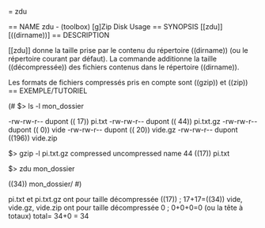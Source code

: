 = zdu

== NAME
zdu - (toolbox) [g]Zip Disk Usage
== SYNOPSIS
[[zdu]] [((dirname))]
== DESCRIPTION

[[zdu]] donne la taille prise par le contenu du répertoire ((dirname)) (ou le répertoire courant par défaut). La commande additionne la taille ((décompressée)) des fichiers contenus dans le répertoire ((dirname)).

Les formats de fichiers compressés  pris en compte sont ((gzip)) et ((zip))
== EXEMPLE/TUTORIEL

(#
$> ls -l mon_dossier

-rw-rw-r--  dupont (( 17)) pi.txt
-rw-rw-r--  dupont (( 44)) pi.txt.gz
-rw-rw-r--  dupont ((  0)) vide
-rw-rw-r--  dupont (( 20)) vide.gz
-rw-rw-r--  dupont ((196)) vide.zip

$> gzip -l pi.txt.gz
   compressed   uncompressed  name
           44             ((17))  pi.txt

$> zdu mon_dossier

((34)) mon_dossier/
#)

pi.txt et pi.txt.gz ont pour taille décompressée ((17)) ; 17+17=((34))
vide, vide.gz, vide.zip ont pour taille décompressée 0 ; 0+0+0=0 (ou la tête à totaux)
total= 34+0 = 34
